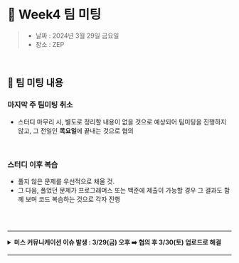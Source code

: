 # 🐥 Week4 팀 미팅

> - 날짜 : 2024년 3월 29일 금요일 <br>
> - 장소 : ZEP <br>

<br>

## 💭 팀 미팅 내용
### 마지막 주 팀미팅 취소
- 스터디 마무리 시, 별도로 정리할 내용이 없을 것으로 예상되어 팀미팅을 진행하지 않고, 그 전일인 **목요일**에 끝내는 것으로 협의

<br>

### 스터디 이후 복습
- 풀지 않은 문제를 우선적으로 채울 것.
- 그 다음, 풀었던 문제가 프로그래머스 또는 백준에 제출이 가능할 경우 그 결과도 함께 보며 코드 복습하는 것으로 각자 진행

<br>
<br>

---
<details>
<summary><strong>미스 커뮤니케이션 이슈 발생 : 3/29(금) 오후 ➡️ 협의 후 3/30(토) 업로드로 해결</strong></summary>

### 🚨 안건 공유에서 미스 커뮤니케이션 발생🚨
- 스터디 <span style="color:red">이후</span>에 각자 자율적으로 올리려던 문제(=이전 협의를 통해 업로드 제외했던 교재 문제)를 4주차에 모두 업로드한 이슈 발생
    - [SeoWonLeee committed - 정렬, 이진 탐색, 다이나믹 프로그래밍 (+)](https://github.com/hayannn/2L24-Algo-Study/commit/8ab634ace703c78ade7feb8d44b20001f7daa80b)

<br>

## 해결 : 3/30(토)
- 회의를 통헤 자율 문제도 모두 업로드하는 것으로 협의 (3/30 (토) 업로드 시작, 그 이후 문제들도 자율적으로 업로드)
    - [hayannn committed - ✨ 정렬 풀이예정 없던 기출문제 추가](https://github.com/hayannn/2L24-Algo-Study/commit/f5c4d775b28005262a5390a1a19579aff49fd481)
    - [hayannn committed - ✨ 이진탐색 풀이예정 없던 기출문제 추가](https://github.com/hayannn/2L24-Algo-Study/commit/d367eb6b3829f16b0d5af24b000cc35409aaaa96)
    - [hayannn committed - ✨ 다이나믹프로그래밍 풀이예정 없던 기출문제 추가](https://github.com/hayannn/2L24-Algo-Study/commit/10db02640a5b52a6b0443cd00af60ac3fb97a8ec)

</details>

---